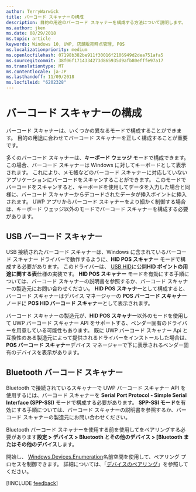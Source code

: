 ```yaml
---
author: TerryWarwick
title: バーコード スキャナーの構成
description: 目的の用途のバーコード スキャナーを構成する方法について説明します。
ms.author: jken
ms.date: 08/29/2018
ms.topic: article
keywords: Windows 10, UWP, 店舗販売時点管理, POS
ms.localizationpriority: medium
ms.openlocfilehash: 07198b382be911f30016f2106949d2dea751afa5
ms.sourcegitcommit: 38f06f1714334273d865935d9afb80efffe97a17
ms.translationtype: MT
ms.contentlocale: ja-JP
ms.lasthandoff: 11/09/2018
ms.locfileid: "6202328"
---
```

# <a name="configure-a-barcode-scanner"></a>バーコード スキャナーの構成

バーコード スキャナーは、いくつかの異なるモードで構成することができます。  目的の用途に合わせてバーコード スキャナーを正しく構成することが重要です。

多くのバーコード スキャナーは、**キーボード ウェッジ** モードで構成できます。この場合、バーコード スキャナーは Windows に対してキーボードとして表示されます。  これにより、メモ帳などのバーコード スキャナーに対応していないアプリケーションにバーコードをスキャンすることができます。  このモードでバーコードをスキャンすると、キーボードを使用してデータを入力した場合と同様に、バーコード スキャナーからデコードされたデータが挿入ポイントに挿入されます。  UWP アプリからバーコード スキャナーをより細かく制御する場合は、キーボード ウェッジ以外のモードでバーコード スキャナーを構成する必要があります。

## <a name="usb-barcode-scanner"></a>USB バーコード スキャナー
USB 接続されたバーコード スキャナーは、Windows に含まれているバーコード スキャナー ドライバーで動作するように、**HID POS スキャナー** モードで構成する必要があります。 このドライバーは、 [USB HID](http://www.usb.org/developers/hidpage/)に公開**HID ポイントの用途に関する表**仕様の実装です。  **HID POS スキャナー** モードを有効にする手順については、バーコード スキャナーの説明書を参照するか、バーコード スキャナーの製造元にお問い合わせください。  **HID POS スキャナー**として構成すると、バーコード スキャナーはデバイス マネージャーの **POS バーコード スキャナー** ノードに **POS HID バーコード スキャナー**として表示されます。

バーコード スキャナーの製造元が、**HID POS スキャナー**以外のモードを使用して UWP バーコード スキャナー API をサポートする、ベンダー固有のドライバーを用意している可能性もあります。  既に UWP バーコード スキャナー Api と互換性のある製造元によって提供されるドライバーをインストールした場合は、 **POS バーコード スキャナー**デバイス マネージャーで下に表示されるベンダー固有のデバイスを表示があります。

## <a name="bluetooth-barcode-scanner"></a>Bluetooth バーコード スキャナー
Bluetooth で接続されているスキャナーで UWP バーコード スキャナー API を使用するには、バーコード スキャナーを **Serial Port Protocol - Simple Serial Interface (SPP-SSI)** モードで構成する必要があります。  **SPP-SSI モード**を有効にする手順については、バーコード スキャナーの説明書を参照するか、バーコード スキャナーの製造元にお問い合わせください。

Bluetooth バーコード スキャナーを使用する前を使用してをペアリングする必要があります**設定 > デバイス > Bluetooth とその他のデバイス > [Bluetooth またはその他のデバイス**します。

開始し、 [Windows.Devices.Enumeration](https://docs.microsoft.com/uwp/api/windows.devices.enumeration)名前空間を使用して、ペアリング プロセスを制御できます。  詳細については、「[デバイスのペアリング](https://docs.microsoft.com/windows/uwp/devices-sensors/pair-devices)」を参照してください。

[!INCLUDE [feedback](./includes/pos-feedback.md)]